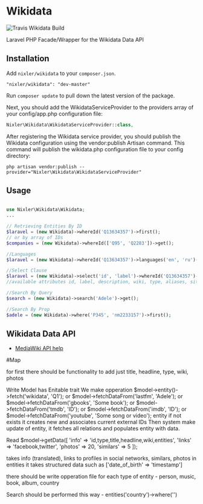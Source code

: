 Wikidata
=========

![Travis Wikidata Build](https://api.travis-ci.org/nixler/Wikidata.svg?branch=master)

Laravel PHP Facade/Wrapper for the Wikidata Data API

## Installation

Add `nixler/wikidata` to your `composer.json`.
```
"nixler/wikidata": "dev-master"
```

Run `composer update` to pull down the latest version of the package.

Next, you should add the WikidataServiceProvider to the providers array of your config/app.php configuration file:

```php
Nixler\Wikidata\WikidataServiceProvider::class,
```

After registering the Wikidata service provider, you should publish the Wikidata configuration using the  vendor:publish Artisan command. This command will publish the wikidata.php configuration file to your config directory:

```
php artisan vendor:publish --provider="Nixler\Wikidata\WikidataServiceProvider"
```


## Usage

```php

use Nixler\Wikidata\Wikidata;
...

// Retrieving Entities By ID
$laravel = (new Wikidata)->whereId('Q13634357')->first();
// or by array of IDs
$companies = (new Wikidata)->whereId(['Q95', 'Q2283'])->get();

//Languages
$laravel = (new Wikidata)->whereId('Q13634357')->languages('en', 'ru')->get();

//Select Clause
$laravel = (new Wikidata)->select('id', 'label')->whereId('Q13634357')->first();
//available attributes id, label, description, wiki, type, aliases, sitelinks, claims, photos

//Search By Query
$search = (new Wikidata)->search('Adele')->get();

//Search By Prop
$adele = (new Wikidata)->where('P345', 'nm2233157')->first();

```


## Wikidata Data API
- [MediaWiki API help](https://www.wikidata.org/w/api.php)





#Map

for first there should be functionality to add just title, headline, type, wiki, photos


Write
Model has Enitable trait
We make opperation $model->entity()->fetch('wikidata', 'Q1'); 
or $model->fetchDataFrom('lastfm', 'Adele');
or $model->fetchDataFrom('gbooks', 'Some book');
or $model->fetchDataFrom('tmdb', 'ID');
or $model->fetchDataFrom('imdb', 'ID');
or $model->fetchDataFrom('youtube', 'Some song or video');
entity if not exists it creates new and associates current external IDs
Then system make update of entity, it fetches all relations and populates entity with data.

Read
$model->getData([
	'info' => 'id,type,title,headline,wiki,entities',
	'links' => 'facebook,twitter',
	'photos' => 20,
	'similars' => 5
]);

takes info (translated), links to profiles in social networks, similars, photos
in entities it takes structured data such as ['date_of_birth' => 'timestamp']

there should be write opperation file for each type of entity - person, music, book, album, country

Search should be performed this way - entities('country')->where('')